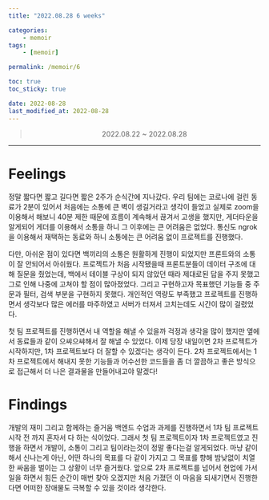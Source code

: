 ```yaml
---
title: "2022.08.28 6 weeks"

categories:
    - memoir
tags:
    - [memoir]

permalink: /memoir/6

toc: true
toc_sticky: true

date: 2022-08-28
last_modified_at: 2022-08-28
---
```


> <center> 2022.08.22 ~ 2022.08.28 </center>

---

# Feelings

정말 짧다면 짧고 길다면 짧은 2주가 순식간에 지나갔다. 우리 팀에는 코로나에 걸린 동료가 2분이 있어서 처음에는 소통에 큰 벽이 생길거라고 생각이 들었고 실제로 zoom을 이용해서 해보니 40분 제한 때문에 흐름이 계속해서 끊겨서 고생을 했지만, 게더타운을 알게되어 게더를 이용해서 소통을 하니 그 이후에는 큰 어려움은 없었다. 통신도 ngrok을 이용해서 재택하는 동료와 하니 소통에는 큰 어려움 없이 프로젝트를 진행했다.

다만, 아쉬운 점이 있다면 백끼리의 소통은 원활하게 진행이 되었지만 프론트와의 소통이 잘 안되어서 아쉬웠다. 프로젝트가 처음 시작됐을때 프론트분들이 데이터 구조에 대해 질문을 줬었는데, 백에서 테이블 구상이 되지 않았던 때라 제대로된 답을 주지 못했고 그로 인해 나중에 고쳐야 할 점이 많아졌었다. 그리고 구현하고자 목표했던 기능들 중 주문과 필터, 검색 부분을 구현하지 못했다. 개인적인 역량도 부족했고 프로젝트를 진행하면서 생각보다 많은 에러를 마주하였고 서버가 터져서 고치는데도 시간이 많이 걸렸었다.

첫 팀 프로젝트를 진행하면서 내 역할을 해낼 수 있을까 걱정과 생각을 많이 했지만 옆에서 동료들과 같이 으쌰으쌰해서 잘 해낼 수 있었다. 이제 당장 내일이면 2차 프로젝트가 시작하지만, 1차 프로젝트보다 더 잘할 수 있겠다는 생각이 든다. 2차 프로젝트에서는 1차 프로젝트에서 해내지 못한 기능들과 어수선한 코드들을 좀 더 깔끔하고 좋은 방식으로 접근해서 더 나은 결과물을 만들어내고야 말겠다!

# Findings

개발의 재미 그리고 함께하는 즐거움
백엔드 수업과 과제를 진행하면서 1차 팀 프로젝트 시작 전 까지 혼자서 다 하는 식이었다. 그래서 첫 팀 프로젝트이자 1차 프로젝트였고 진행을 하면서 개발이, 소통이 그리고 팀이라는것이 정말 좋다는걸 알게되었다. 마냥 같이해서 신나는게 아닌, 어떤 하나의 목표를 다 같이 가지고 그 목표를 향해 밤낮없이 치열한 싸움을 벌이는 그 상황이 너무 즐거웠다. 앞으로 2차 프로젝트를 넘어서 현업에 가서 일을 하면서 힘든 순간이 매번 찾아 오겠지만 처음 가졌던 이 마음을 되새기면서 진행한다면 어떠한 장애물도 극복할 수 있을 것이라 생각한다.
